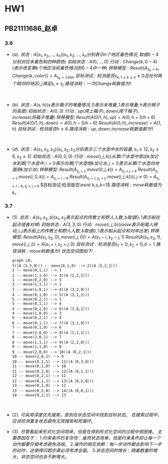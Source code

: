 # HW1
## PB21111686_赵卓
### 3.6
- $(a).$
  $状态:A(s_1,s_2,\dots ,s_n)(s_1,s_2,\dots ,s_n分别表示n个地区着色情况,取值0-4分别对应未着色和四种颜色)$
  $初始状态:A(0,\dots , 0)$
  $行动:Change(k,0-4)(表示改变第k个地区当前着色情况到0-4中一种)$
  $转移模型:Result(A_{s_k=k},Change(k,color))=A_{s_k=color}$
  $目标测试:检测是否s_{k,1\le k \le n}\ne0且任何两个相邻的地区i,j满足s_i\ne s_j$
  $路径消耗：一次Change耗散值为1$
<br>

- $(b).$
  $状态:A(s,h)(s表示箱子的堆叠情况,0表示未堆叠,1表示堆叠;h表示猴子的高度)$
  $初始状态：A(0,3)$
  $行动:up(爬上箱子),down(爬下箱子),increase(将箱子堆叠)$
  $转移模型:$
  $Result(A(0/1,h),up)=A(0,h+3/h+6)$
  $Result(A(0/1,h),down)=A(0,h-3/h-6)$
  $Result(A(0,h),increase)=A(1,h)$
  $目标测试:检测是否h\ge8$
  $路径消耗:up,down,increase耗散值都为1$
<br>

- $(d).$
  $状态:A(s_1,s_2,s_3)(s_1,s_2,s_3分别表示三个水壶中水的容量,s_1\le12,s_2\le 8,s_3\le 3)$
  $初始状态:A(0,0,0)$
  $行动:move(i,j,k)(从第i个水壶中倒出k加仑水到第j个水壶中,i=0表示向第j个水壶倒k加仑水,j=0表示从第i个水壶向地面倒k加仑水)$
  $转移模型:$
  $Result(A_{s_j=j},move(0,j,k))=A_{s_j=j+k}$
  $Result(A_{s_i=i},move(i,0,k))=A_{s_i=i-k}$
  $Result(A_{s_i=i,s_j=j},move(i,j,k))(i,j\ne0)=A_{s_i=i-k,s_j=j+k}$
  $目标测试:检测是否\exist k,s_k=1$
  $路径消耗:move耗散值为k。$

### 3.7
- $(1).$
  $状态:A(s_1,s_2,b)(s_1,s_2表示起点的传教士和野人人数,b取值0,1表示船在起点或者对岸)$
  $初始状态:A(3,3,0)$
  $行动:move(i,j,b)(move表示船载人移动,i,j表示船上的传教士和野人人数,b取值0,1表示船从起点和对岸出发)$
  $转移模型:$
  $Result(A(s_1,s_2,0),move(i,j,0))=A(s_1-i,s_2-j,1)$
  $Result(A(s_1,s_2,1),move(i,j,i))=A(s_1+i,s_2+j,0)$
  $目标测试:检测是否s_1=0,s_2=0,b=1$
  $路径消耗:move耗散值为1$
  $状态空间图如下:$
  ```mermaid
  graph LR;
  1((A（3,3,0）)) -- move(0,1,0) --> 2((A（3,2,1）))
  2 -- move(0,1,1) --> 1
  1 -- move(1,1,0) --> 3((A（2,2,1）))
  1 -- move(0,2,0) --> 5
  3 -- move(1,1,1) --> 1
  3 -- move(1,0,1) --> 4((A（3,2,0）))
  4 -- move(0,1,0) --> 5((A（3,1,1）))
  5 -- move(0,2,1) --> 1
  5 -- move(0,1,1) --> 4
  4 -- move(0,2,0) --> 6((A（3,0,1）))
  4 -- move(1,0,0) --> 3
  6 -- move(0,2,1) --> 4
  6 -- move(0,1,1) --> 7((A（3,1,0）))
  7 -- move(0,1,0) --> 6
  7 -- move(2,0,0) --> 8((A（1,1,1）))
  8 -- move(2,0,1) --> 7
  8 -- move(1,1,1) --> 9((A（2,2,0）))
  9 -- move(1,1,0) --> 8
  9 -- move(2,0,0) --> 10((A（0,2,1）))
  10 -- move(2,0,1) --> 9
  10 -- move(0,1,1) --> 11((A（0,3,0）))
  11 -- move(0,1,0) --> 10
  11 -- move(0,2,0) --> 12((A（0,1,1）))
  12 -- move(0,2,1) --> 11
  12 -- move(0,1,1) --> 13((A（0,2,0）))
  13 -- move(0,1,0) --> 12
  13 -- move(0,2,0) --> 14((A（0,0,1）))
  14 -- move(0,2,1) --> 13
  ```
  <br>

- $(2).$
  $可采用深度优先搜索，直到在状态空间中找到目标状态。$
  $在搜索过程中，应该检测重复状态避免无效搜索和死循环。$
  <br>

- $(3).$
  $尽管看起来形式化空间简单，但是在得到形式化空间的过程中很困难。$
  $主要原因在于：$
  $1.约束条件的复杂性：虽然状态简单，但是约束条件却让每一个动作都要仔细考虑避免违规。$
  $2.操作的相互依赖：每一步动作都会影响下一步的动作，这使得问题步骤必须考虑全面。$
  $3.状态空间的增长：随着数量的增大，状态空间也会不断增大。$